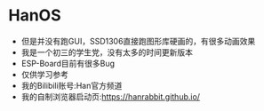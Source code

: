 # HanOS
+ 但是并没有跑GUI，SSD1306直接跑图形库硬画的，有很多动画效果
+ 我是一个初三的学生党，没有太多的时间更新版本
+ ESP-Board目前有很多Bug
+ 仅供学习参考
+ 我的Bilibili账号:Han官方频道
+ 我的自制浏览器启动页:https://hanrabbit.github.io/
